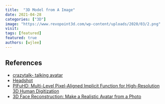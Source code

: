 ```yaml
---
title:  "3D Model from A Image"
date: 2021-04-28
categories: ["3D"]
image: "https://www.revopoint3d.com/wp-content/uploads/2020/03/2.png"
visit:
tags: [featured]
featured: true
authors: [wjlee]
---
```


## References
* [crazytalk- talking avatar](https://www.reallusion.com/crazytalk/features.html)
* [Headshot](https://www.reallusion.com/character-creator/headshot/default.html#overview)
* [PIFuHD: Multi-Level Pixel-Aligned Implicit Function for High-Resolution 3D Human Digitization](https://shunsukesaito.github.io/PIFuHD/)
* [3D Face Reconstruction: Make a Realistic Avatar from a Photo](https://fabulousjeong.medium.com/3d-face-reconstruction-make-a-realistic-avatar-from-a-photo-2ccfa07af2c6)